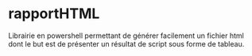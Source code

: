 # rapportHTML
Librairie en powershell permettant de générer facilement un fichier html dont le but est de présenter un résultat de script sous forme de tableau.
